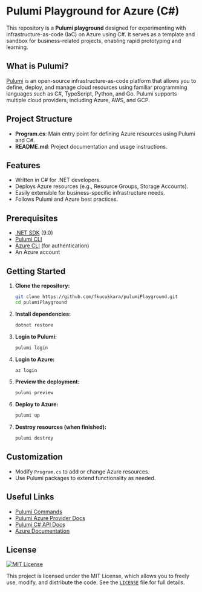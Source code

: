 # Pulumi Playground for Azure (C#)

This repository is a **Pulumi playground** designed for experimenting with infrastructure-as-code (IaC) on Azure using C#. It serves as a template and sandbox for business-related projects, enabling rapid prototyping and learning.

## What is Pulumi?

[Pulumi](https://www.pulumi.com/) is an open-source infrastructure-as-code platform that allows you to define, deploy, and manage cloud resources using familiar programming languages such as C#, TypeScript, Python, and Go. Pulumi supports multiple cloud providers, including Azure, AWS, and GCP.

## Project Structure

- **Program.cs**: Main entry point for defining Azure resources using Pulumi and C#.
- **README.md**: Project documentation and usage instructions.

## Features

- Written in C# for .NET developers.
- Deploys Azure resources (e.g., Resource Groups, Storage Accounts).
- Easily extensible for business-specific infrastructure needs.
- Follows Pulumi and Azure best practices.

## Prerequisites

- [.NET SDK](https://dotnet.microsoft.com/download) (9.0)
- [Pulumi CLI](https://www.pulumi.com/docs/get-started/install/)
- [Azure CLI](https://docs.microsoft.com/en-us/cli/azure/install-azure-cli) (for authentication)
- An Azure account

## Getting Started

1. **Clone the repository:**
   ```sh
   git clone https://github.com/fkucukkara/pulumiPlayground.git
   cd pulumiPlayground
   ```

2. **Install dependencies:**
   ```sh
   dotnet restore
   ```

3. **Login to Pulumi:**
   ```sh
   pulumi login
   ```

4. **Login to Azure:**
   ```sh
   az login
   ```

5. **Preview the deployment:**
   ```sh
   pulumi preview
   ```

6. **Deploy to Azure:**
   ```sh
   pulumi up
   ```

7. **Destroy resources (when finished):**
   ```sh
   pulumi destroy
   ```

## Customization

- Modify `Program.cs` to add or change Azure resources.
- Use Pulumi packages to extend functionality as needed.

## Useful Links

- [Pulumi Commands](https://www.pulumi.com/docs/iac/cli/commands/)
- [Pulumi Azure Provider Docs](https://www.pulumi.com/registry/packages/azure/)
- [Pulumi C# API Docs](https://www.pulumi.com/docs/reference/pkg/dotnet/)
- [Azure Documentation](https://docs.microsoft.com/en-us/azure/)

## License
[![MIT License](https://img.shields.io/badge/license-MIT-blue.svg)](LICENSE)

This project is licensed under the MIT License, which allows you to freely use, modify, and distribute the code. See the [`LICENSE`](LICENSE) file for full details.